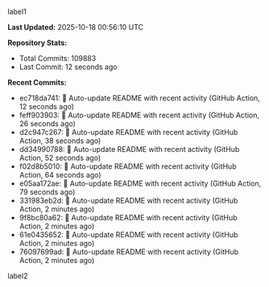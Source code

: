 
label1 
<!-- ACTIVITY_START -->
**Last Updated:** 2025-10-18 00:56:10 UTC

**Repository Stats:**
- Total Commits: 109883
- Last Commit: 12 seconds ago

**Recent Commits:**
- ec718da741: 🤖 Auto-update README with recent activity (GitHub Action, 12 seconds ago)
- feff903903: 🤖 Auto-update README with recent activity (GitHub Action, 26 seconds ago)
- d2c947c267: 🤖 Auto-update README with recent activity (GitHub Action, 38 seconds ago)
- dd34990788: 🤖 Auto-update README with recent activity (GitHub Action, 52 seconds ago)
- f02d8b5010: 🤖 Auto-update README with recent activity (GitHub Action, 64 seconds ago)
- e05aa172ae: 🤖 Auto-update README with recent activity (GitHub Action, 79 seconds ago)
- 331983eb2d: 🤖 Auto-update README with recent activity (GitHub Action, 2 minutes ago)
- 9f8bc80a62: 🤖 Auto-update README with recent activity (GitHub Action, 2 minutes ago)
- 61e0435652: 🤖 Auto-update README with recent activity (GitHub Action, 2 minutes ago)
- 76097699ad: 🤖 Auto-update README with recent activity (GitHub Action, 2 minutes ago)
<!-- ACTIVITY_END -->

label2
